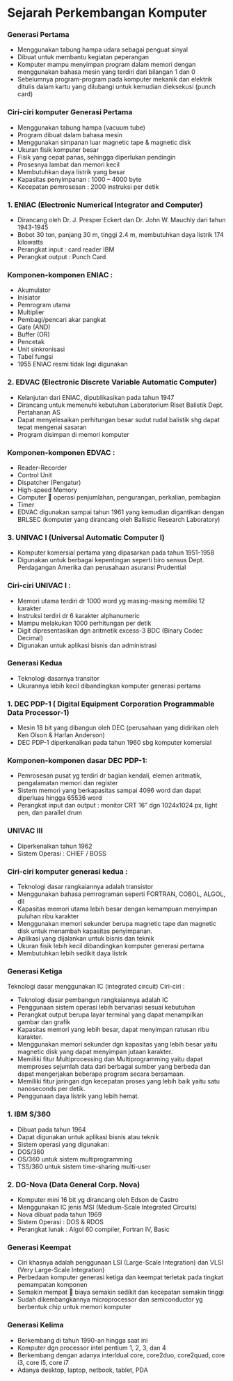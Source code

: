 # Sejarah Perkembangan Komputer

### Generasi Pertama
* Menggunakan tabung hampa udara sebagai penguat sinyal
* Dibuat untuk membantu kegiatan peperangan 
* Komputer mampu menyimpan program dalam memori dengan menggunakan bahasa mesin yang terdiri dari bilangan 1 dan 0
* Sebelumnya program-program pada komputer mekanik dan elektrik ditulis dalam kartu yang dilubangi untuk kemudian dieksekusi (punch card)

### Ciri-ciri komputer Generasi Pertama
* Menggunakan tabung hampa (vacuum tube)
* Program dibuat dalam bahasa mesin
* Menggunakan simpanan luar magnetic tape & magnetic disk
* Ukuran fisik komputer besar
* Fisik yang cepat panas, sehingga diperlukan pendingin
* Prosesnya lambat dan memori kecil
* Membutuhkan daya listrik yang besar
* Kapasitas penyimpanan : 1000 – 4000 byte
* Kecepatan pemrosesan : 2000 instruksi per detik

### 1. ENIAC (Electronic Numerical Integrator and Computer)
* Dirancang oleh Dr. J. Presper Eckert dan Dr. John W. Mauchly dari tahun 1943-1945
* Bobot 30 ton, panjang 30 m, tinggi 2.4 m, membutuhkan daya listrik 174 kilowatts
* Perangkat input : card reader IBM
* Perangkat output : Punch Card

### Komponen-komponen ENIAC :
* Akumulator
* Inisiator
* Pemrogram utama
* Multiplier
* Pembagi/pencari akar pangkat
* Gate (AND)
* Buffer (OR)
* Pencetak
* Unit sinkronisasi
* Tabel fungsi
* 1955 ENIAC resmi tidak lagi digunakan

### 2. EDVAC (Electronic Discrete Variable Automatic Computer)
* Kelanjutan dari ENIAC, dipublikasikan pada tahun 1947
* Dirancang untuk memenuhi kebutuhan Laboratorium Riset Balistik Dept. Pertahanan AS
* Dapat menyelesaikan perhitungan besar sudut rudal balistik shg dapat tepat mengenai sasaran
* Program disimpan di memori komputer

### Komponen-komponen EDVAC :
* Reader-Recorder
* Control Unit
* Dispatcher (Pengatur)
* High-speed Memory
* Computer  operasi penjumlahan, pengurangan, perkalian, pembagian
* Timer
* EDVAC digunakan sampai tahun 1961 yang kemudian digantikan dengan BRLSEC (komputer yang dirancang oleh Ballistic Research Laboratory)

### 3. UNIVAC I (Universal Automatic Computer I)
* Komputer komersial pertama yang dipasarkan pada tahun 1951-1958
* Digunakan untuk berbagai kepentingan seperti biro sensus Dept. Perdagangan Amerika dan perusahaan asuransi Prudential

### Ciri-ciri UNIVAC I :
* Memori utama terdiri dr 1000 word yg masing-masing memiliki 12 karakter
* Instruksi terdiri dr 6 karakter alphanumeric
* Mampu melakukan 1000 perhitungan per detik
* Digit dipresentasikan dgn aritmetik excess-3 BDC (Binary Codec Decimal)
* Digunakan untuk aplikasi bisnis dan administrasi

### Generasi Kedua
* Teknologi dasarnya transitor
* Ukurannya lebih kecil dibandingkan komputer generasi pertama

### 1. DEC PDP-1 ( Digital Equipment Corporation Programmable Data Processor-1)
* Mesin 18 bit yang dibangun oleh DEC (perusahaan yang didirikan oleh Ken Olson & Harlan Anderson)
* DEC PDP-1 diperkenalkan pada tahun 1960 sbg komputer komersial

### Komponen-komponen dasar DEC PDP-1:
* Pemrosesan pusat yg terdiri dr bagian kendali, elemen aritmatik, pengalamatan memori dan register
* Sistem memori yang berkapasitas sampai 4096 word dan dapat diperluas hingga 65536 word
* Perangkat input dan output : monitor CRT 16” dgn 1024x1024 px, light pen, dan parallel drum

### UNIVAC III
* Diperkenalkan tahun 1962
* Sistem Operasi : CHIEF / BOSS

### Ciri-ciri komputer generasi kedua :
* Teknologi dasar rangkaiannya adalah transistor
* Menggunakan bahasa pemrograman seperti FORTRAN, COBOL, ALGOL, dll
* Kapasitas memori utama lebih besar dengan kemampuan menyimpan puluhan ribu karakter
* Menggunakan memori sekunder berupa magnetic tape dan magnetic disk untuk menambah kapasitas penyimpanan.
* Aplikasi yang dijalankan untuk bisnis dan teknik
* Ukuran fisik lebih kecil dibandingkan komputer generasi pertama
* Membutuhkan lebih sedikit daya listrik

### Generasi Ketiga
Teknologi dasar menggunakan IC (integrated circuit)
Ciri-ciri :
* Teknologi dasar pembangun rangkaiannya adalah IC
* Penggunaan sistem operasi lebih bervariasi sesuai kebutuhan
* Perangkat output berupa layar terminal yang dapat menampilkan gambar dan grafik
* Kapasitas memori yang lebih besar, dapat menyimpan ratusan ribu karakter.
* Menggunakan memori sekunder dgn kapasitas yang lebih besar yaitu magnetic disk yang dapat menyimpan jutaan karakter.
* Memiliki fitur Multiprocessing dan Multiprogramming yaitu dapat memproses sejumlah data dari berbagai sumber yang berbeda dan dapat mengerjakan beberapa program secara bersamaan.
* Memiliki fitur jaringan dgn kecepatan proses yang lebih baik yaitu satu nanoseconds per detik.
* Penggunaan daya listrik yang lebih hemat.

### 1. IBM S/360
* Dibuat pada tahun 1964
* Dapat digunakan untuk aplikasi bisnis atau teknik
* Sistem operasi yang digunakan:
* DOS/360
* OS/360 untuk sistem multiprogramming
* TSS/360 untuk sistem time-sharing multi-user

### 2. DG-Nova (Data General Corp. Nova)
* Komputer mini 16 bit yg dirancang oleh Edson de Castro
* Menggunakan IC jenis MSI (Medium-Scale Integrated Circuits)
* Nova dibuat pada tahun 1969
* Sistem Operasi : DOS & RDOS
* Perangkat lunak : Algol 60 compiler, Fortran IV, Basic

### Generasi Keempat
* Ciri khasnya adalah penggunaan LSI (Large-Scale Integration) dan VLSI (Very Large-Scale Integration)
* Perbedaan komputer generasi ketiga dan keempat terletak pada tingkat pemampatan komponen
* Semakin mempat  biaya semakin sedikit dan kecepatan semakin tinggi
* Sudah dikembangkannya microprocessor dan semiconductor yg berbentuk chip untuk memori komputer

### Generasi Kelima
* Berkembang di tahun 1990-an hingga saat ini 
* Komputer dgn processor intel pentium 1, 2, 3, dan 4
* Berkembang dengan adanya interldual core, core2duo, core2quad, core i3, core i5, core i7
* Adanya desktop, laptop, netbook, tablet, PDA







